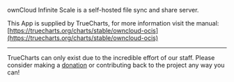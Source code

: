 ownCloud Infinite Scale is a self-hosted file sync and share server.

This App is supplied by TrueCharts, for more information visit the manual: [https://truecharts.org/charts/stable/owncloud-ocis](https://truecharts.org/charts/stable/owncloud-ocis)

---

TrueCharts can only exist due to the incredible effort of our staff.
Please consider making a [donation](https://truecharts.org/sponsor) or contributing back to the project any way you can!
